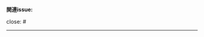 <!--
    プルリクエストの作成ありがとうございます！
    ここにあなたが行った変更を簡潔に説明していきましょう。詳しすぎる必要はありません。
-->

**関連issue:**
<!--
    既に作成されているissueを解決するプルリクエストの場合は該当のIssueを紐づける必要があります。
    Issueを紐付ける場合は以下に "close: #<該当のIssue番号>" と指定してください。
    複数のIssueを紐付ける場合はそれに続いて "close: #1, close: #2" と指定してください。
-->

close: #

---
